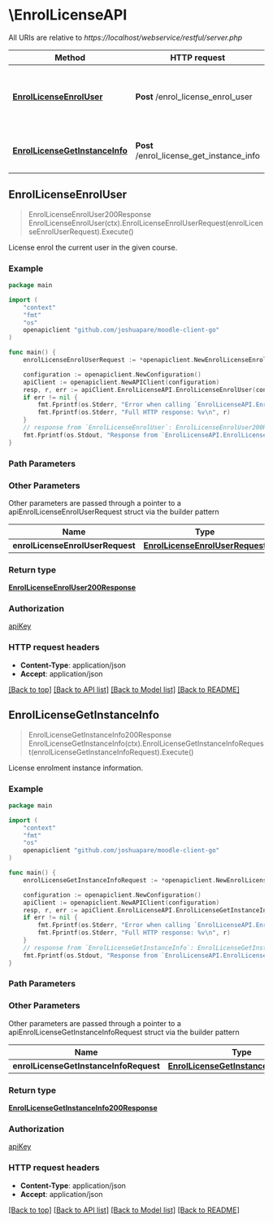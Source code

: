 # \EnrolLicenseAPI

All URIs are relative to *https://localhost/webservice/restful/server.php*

Method | HTTP request | Description
------------- | ------------- | -------------
[**EnrolLicenseEnrolUser**](EnrolLicenseAPI.md#EnrolLicenseEnrolUser) | **Post** /enrol_license_enrol_user | License enrol the current user in the given course.
[**EnrolLicenseGetInstanceInfo**](EnrolLicenseAPI.md#EnrolLicenseGetInstanceInfo) | **Post** /enrol_license_get_instance_info | License enrolment instance information.



## EnrolLicenseEnrolUser

> EnrolLicenseEnrolUser200Response EnrolLicenseEnrolUser(ctx).EnrolLicenseEnrolUserRequest(enrolLicenseEnrolUserRequest).Execute()

License enrol the current user in the given course.



### Example

```go
package main

import (
	"context"
	"fmt"
	"os"
	openapiclient "github.com/joshuapare/moodle-client-go"
)

func main() {
	enrolLicenseEnrolUserRequest := *openapiclient.NewEnrolLicenseEnrolUserRequest(int32(123)) // EnrolLicenseEnrolUserRequest | 

	configuration := openapiclient.NewConfiguration()
	apiClient := openapiclient.NewAPIClient(configuration)
	resp, r, err := apiClient.EnrolLicenseAPI.EnrolLicenseEnrolUser(context.Background()).EnrolLicenseEnrolUserRequest(enrolLicenseEnrolUserRequest).Execute()
	if err != nil {
		fmt.Fprintf(os.Stderr, "Error when calling `EnrolLicenseAPI.EnrolLicenseEnrolUser``: %v\n", err)
		fmt.Fprintf(os.Stderr, "Full HTTP response: %v\n", r)
	}
	// response from `EnrolLicenseEnrolUser`: EnrolLicenseEnrolUser200Response
	fmt.Fprintf(os.Stdout, "Response from `EnrolLicenseAPI.EnrolLicenseEnrolUser`: %v\n", resp)
}
```

### Path Parameters



### Other Parameters

Other parameters are passed through a pointer to a apiEnrolLicenseEnrolUserRequest struct via the builder pattern


Name | Type | Description  | Notes
------------- | ------------- | ------------- | -------------
 **enrolLicenseEnrolUserRequest** | [**EnrolLicenseEnrolUserRequest**](EnrolLicenseEnrolUserRequest.md) |  | 

### Return type

[**EnrolLicenseEnrolUser200Response**](EnrolLicenseEnrolUser200Response.md)

### Authorization

[apiKey](../README.md#apiKey)

### HTTP request headers

- **Content-Type**: application/json
- **Accept**: application/json

[[Back to top]](#) [[Back to API list]](../README.md#documentation-for-api-endpoints)
[[Back to Model list]](../README.md#documentation-for-models)
[[Back to README]](../README.md)


## EnrolLicenseGetInstanceInfo

> EnrolLicenseGetInstanceInfo200Response EnrolLicenseGetInstanceInfo(ctx).EnrolLicenseGetInstanceInfoRequest(enrolLicenseGetInstanceInfoRequest).Execute()

License enrolment instance information.



### Example

```go
package main

import (
	"context"
	"fmt"
	"os"
	openapiclient "github.com/joshuapare/moodle-client-go"
)

func main() {
	enrolLicenseGetInstanceInfoRequest := *openapiclient.NewEnrolLicenseGetInstanceInfoRequest(int32(123)) // EnrolLicenseGetInstanceInfoRequest | 

	configuration := openapiclient.NewConfiguration()
	apiClient := openapiclient.NewAPIClient(configuration)
	resp, r, err := apiClient.EnrolLicenseAPI.EnrolLicenseGetInstanceInfo(context.Background()).EnrolLicenseGetInstanceInfoRequest(enrolLicenseGetInstanceInfoRequest).Execute()
	if err != nil {
		fmt.Fprintf(os.Stderr, "Error when calling `EnrolLicenseAPI.EnrolLicenseGetInstanceInfo``: %v\n", err)
		fmt.Fprintf(os.Stderr, "Full HTTP response: %v\n", r)
	}
	// response from `EnrolLicenseGetInstanceInfo`: EnrolLicenseGetInstanceInfo200Response
	fmt.Fprintf(os.Stdout, "Response from `EnrolLicenseAPI.EnrolLicenseGetInstanceInfo`: %v\n", resp)
}
```

### Path Parameters



### Other Parameters

Other parameters are passed through a pointer to a apiEnrolLicenseGetInstanceInfoRequest struct via the builder pattern


Name | Type | Description  | Notes
------------- | ------------- | ------------- | -------------
 **enrolLicenseGetInstanceInfoRequest** | [**EnrolLicenseGetInstanceInfoRequest**](EnrolLicenseGetInstanceInfoRequest.md) |  | 

### Return type

[**EnrolLicenseGetInstanceInfo200Response**](EnrolLicenseGetInstanceInfo200Response.md)

### Authorization

[apiKey](../README.md#apiKey)

### HTTP request headers

- **Content-Type**: application/json
- **Accept**: application/json

[[Back to top]](#) [[Back to API list]](../README.md#documentation-for-api-endpoints)
[[Back to Model list]](../README.md#documentation-for-models)
[[Back to README]](../README.md)

